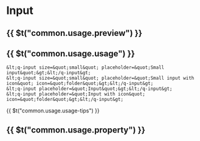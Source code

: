 # Input

## {{ $t("common.usage.preview") }}

<example></example>

## {{ $t("common.usage.usage") }}

```
&lt;q-input size=&quot;small&quot; placeholder=&quot;Small input&quot;&gt;&lt;/q-input&gt;
&lt;q-input size=&quot;small&quot; placeholder=&quot;Small input with icon&quot; icon=&quot;folder&quot;&gt;&lt;/q-input&gt;
&lt;q-input placeholder=&quot;Input&quot;&gt;&lt;/q-input&gt;
&lt;q-input placeholder=&quot;Input with icon&quot; icon=&quot;folder&quot;&gt;&lt;/q-input&gt;
```

{{ $t("common.usage.usage-tips") }}

## {{ $t("common.usage.property") }}

<property-block>
    <property-item
        name="size"
        definition="Input size"
        defaults="medium"
        :values="['small', 'medium', 'large']"
    >
        <q-input size="small"></q-input>
        <q-input size="medium"></q-input>
        <q-input size="large"></q-input>
    </property-item>
    <property-item
        name="type"
        definition="Input type"
        defaults="text"
        values="Same as HTML attributes"
    >
        <q-input type="password" value="password"></q-input>
    </property-item>
    <property-item
        name="icon"
        definition="Input icon"
        values="See Icon component"
    >
        <q-input icon="image"></q-input>
    </property-item>
    <property-item
        name="placeholder"
        definition="Placeholder"
        values="String"
    >
        <q-input placeholder="placeholder"></q-input>
    </property-item>
    <property-item
        name="value"
        definition="Content（v-model）"
        values="String"
    >
        <q-input value="123"></q-input>
    </property-item>
    <property-item
        name="disable"
        definition="Disabled"
        defaults="false"
        values="Boolean"
    >
        <q-input placeholder="Disabled" disable></q-input>
    </property-item>
</property-block>